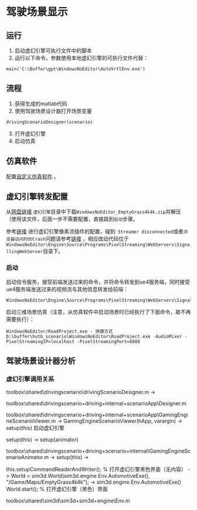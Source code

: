 # 驾驶场景显示

## 运行
1. 启动虚幻引擎可执行文件中的脚本
2. 运行以下命令，参数使用本地虚幻引擎的可执行文件代替：
```
main('C:\Buffer\gpt\WindowsNoEditor\AutoVrtlEnv.exe')
```

## 流程
1. 获得生成的matlab代码
2. 使用驾驶场景设计器打开场景变量
```shell
drivingScenarioDesigner(scenario)
```
3. 打开虚幻引擎
4. 启动仿真


## 仿真软件
配置[自定义仿真软件](https://github.com/OpenHUTB/matlab) 。

## 虚幻引擎转发配置
从[网盘链接](https://pan.baidu.com/s/1n2fJvWff4pbtMe97GOqtvQ?pwd=hutb) `虚幻引擎`目录中下载`WindowsNoEditor_EmptyGrass4k4k.zip`并解压（使用该文件，后面一步不需要配置，直接跳到`启动`步骤。

参考[链接](https://docs.unrealengine.com/4.26/zh-CN/SharingAndReleasing/PixelStreaming/PixelStreamingIntro/) 进行虚幻引擎像素流插件的配置，碰到`
Streamer disconnected`或者`浏览器访问时的Crash`问题请参考[链接](https://blog.csdn.net/m0_55173487/article/details/126231595) ，相应改动代码位于`WindowsNoEditor\Engine\Source\Programs\PixelStreaming\WebServers\SignallingWebServer`目录下。


### 启动
启动信令服务，接受前端发送过来的命令，并将命令转发到ue4服务端，同时接受ue4服务端发送过来的视频流与其他信息转发给前端：
```shell
WindowsNoEditor\Engine\Source\Programs\PixelStreaming\WebServers\SignallingWebServer\run.bat
```

启动三维场景仿真（注意，从仿真软件中启动场景时已经执行了下面命令，故不再需要执行）：
```shell
WindowsNoEditor/RoadProject.exe - 快捷方式
D:\buffer\hutb_scenario\WindowsNoEditor\RoadProject.exe -AudioMixer -PixelStreamingIP=localhost -PixelStreamingPort=8888
```

## 驾驶场景设计器分析



### 虚幻引擎调用关系
toolbox\shared\drivingscenario\drivingScenarioDesigner.m -> 

toolbox\shared\drivingscenario\+driving\+internal\+scenarioApp\Designer.m

toolbox\shared\drivingscenario\+driving\+internal\+scenarioApp\GamingEngineScenarioViewer.m -> GamingEngineScenarioViewer(hApp, varargin) -> setup(this) 启动虚幻引擎

setup(this)  -> setup(animator)



toolbox\shared\drivingscenario\+driving\+scenario\+internal\GamingEngineScenarioAnimator.m -> setup(this) -> 

this.setupCommandReaderAndWriter();  % 打开虚幻引擎黑色界面（无内容）
->
World = sim3d.World(sim3d.engine.Env.AutomotiveExe(), "/Game/Maps/EmptyGrass4k4k");  -> sim3d.engine.Env.AutomotiveExe()
World.start();  % 打开虚幻引擎（黑色）界面

toolbox\shared\sim3d\sim3d\+sim3d\+engine\Env.m 


